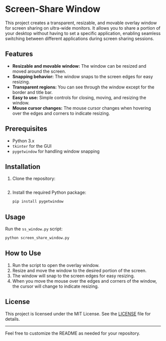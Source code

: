 # Screen-Share Window

This project creates a transparent, resizable, and movable overlay window for screen sharing on ultra-wide monitors. It allows you to share a portion of your desktop without having to set a specific application, enabling seamless switching between different applications during screen sharing sessions.

## Features

- **Resizable and movable window:** The window can be resized and moved around the screen.
- **Snapping behavior:** The window snaps to the screen edges for easy resizing.
- **Transparent regions:** You can see through the window except for the border and title bar.
- **Easy to use:** Simple controls for closing, moving, and resizing the window.
- **Mouse cursor changes:** The mouse cursor changes when hovering over the edges and corners to indicate resizing.

## Prerequisites

- Python 3.x
- `tkinter` for the GUI
- `pygetwindow` for handling window snapping

## Installation

1. Clone the repository:

   ```bash
   ```

2. Install the required Python package:

   ```bash
   pip install pygetwindow
   ```

## Usage

Run the `ss_window.py` script:

```bash
python screen_share_window.py
```

## How to Use

1. Run the script to open the overlay window.
2. Resize and move the window to the desired portion of the screen.
3. The window will snap to the screen edges for easy resizing.
4. When you move the mouse over the edges and corners of the window, the cursor will change to indicate resizing.

## License

This project is licensed under the MIT License. See the [LICENSE](../LICENSE) file for details.

---

Feel free to customize the README as needed for your repository.